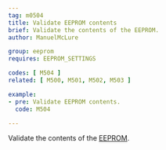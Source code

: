 ```yaml
---
tag: m0504
title: Validate EEPROM contents
brief: Validate the contents of the EEPROM.
author: ManuelMcLure

group: eeprom
requires: EEPROM_SETTINGS

codes: [ M504 ]
related: [ M500, M501, M502, M503 ]

example:
- pre: Validate EEPROM contents.
  code: M504

---
```


Validate the contents of the [EEPROM](/docs/features/eeprom.html).

